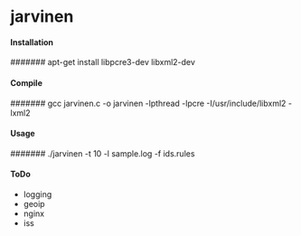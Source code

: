 jarvinen
========

#### Installation
####### apt-get install libpcre3-dev libxml2-dev

#### Compile
####### gcc jarvinen.c -o jarvinen -lpthread -lpcre -I/usr/include/libxml2 -lxml2

#### Usage 
####### ./jarvinen -t 10 -l sample.log -f ids.rules 

#### ToDo
 * logging
 * geoip
 * nginx
 * iss
